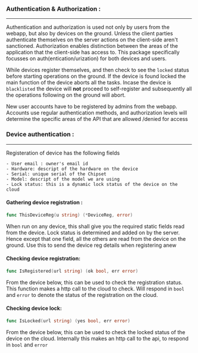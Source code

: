 
### Authentication & Authorization :
---------

Authentication and authorization is used not only by users from the webapp, but also by devices on the ground. Unless the client parties authenticate themselves on the server actions on the client-side aren't sanctioned. Authorization enables distinction between the areas of the application that the client-side has access to.
This package specifically focusses on auth(entication/urization) for both devices and users.

While devices register themselves, and then check to see the `locked` status before starting operations on the ground. If the device is found locked the main function of the device aborts all the tasks. Incase the device is `blacklisted` the device will __not__ proceed to self-register and subsequently all the operations following on the ground will abort.

New user accounts have to be registered by admins from the webapp. Accounts use regular authentication methods, and authorization levels will determine the specific areas of the API that are allowed /denied for access 

### Device authentication :
----------

Registeration of device has the following fields 

```
- User email : owner's email id 
- Hardware: descript of the hardware on the device 
- Serial: unique serial of the Chipset 
- Model: descript of the model we are using 
- Lock status: this is a dynamic lock status of the device on the cloud

```
#### Gathering device registration :

```go
func ThisDeviceReg(u string) (*DeviceReg, error) 
```
When run on any device, this shall give you the required static fields read from the device. Lock status is determined and added on by the server. Hence except that one field, all the others are read from the device on the ground. Use this to send the device reg details when registering anew

#### Checking device registration:

```go
func IsRegistered(url string) (ok bool, err error)
```
From the device below, this can be used to check the registration status. This function makes a http call to the cloud to check. Will respond in `bool` and `error` to denote the status of the registration on the cloud.

#### Checking device lock:
```go
func IsLocked(url string) (yes bool, err error)
```
From the device below, this can be used to check the locked status of the device on the cloud. Internally this makes an http call to the api, to respond in `bool` and `error`